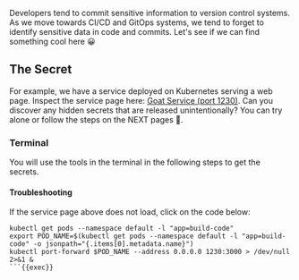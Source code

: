 
Developers tend to commit sensitive information to version control systems. As we move towards CI/CD and GitOps systems, we tend to forget to identify sensitive data in code and commits. Let's see if we can find something cool here 😀

## The Secret
For example, we have a service deployed on Kubernetes serving a web page. Inspect the service page here: [Goat Service (port 1230)]({{TRAFFIC_HOST1_1230}}). Can you discover any hidden secrets that are released unintentionally? You can try alone or follow the steps on the NEXT pages 🔎.

### Terminal
You will use the tools in the terminal in the following steps to get the secrets.

#### Troubleshooting
If the service page above does not load, click on the code below:
```
kubectl get pods --namespace default -l "app=build-code"
export POD_NAME=$(kubectl get pods --namespace default -l "app=build-code" -o jsonpath="{.items[0].metadata.name}")
kubectl port-forward $POD_NAME --address 0.0.0.0 1230:3000 > /dev/null 2>&1 &
```{{exec}}

